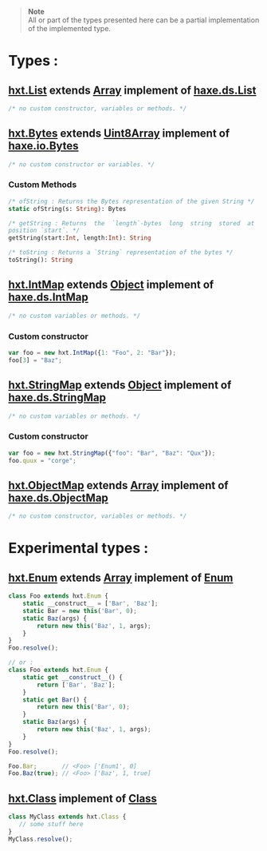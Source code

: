 > **Note**   
> All or part of the types presented here can be a partial implementation of the
> implemented type.
# Types :
## [hxt.List][01] extends [Array][08] implement of [haxe.ds.List][11]
```haxe
/* no custom constructor, variables or methods. */
```
## [hxt.Bytes][02] extends [Uint8Array][10] implement of [haxe.io.Bytes][12]
```haxe
/* no custom constructor or variables. */
```
### **Custom Methods**
```haxe
/* ofString : Returns the Bytes representation of the given String */
static ofString(s: String): Bytes
```
```haxe
/* getString : Returns  the  `length`-bytes  long  string  stored  at  the given
position `start`. */
getString(start:Int, length:Int): String
```
```haxe
/* toString : Returns a `String` representation of the bytes */
toString(): String
```
## [hxt.IntMap][03] extends [Object][09] implement of [haxe.ds.IntMap][13]
```haxe
/* no custom variables or methods. */
```
### **Custom constructor**
```js
var foo = new hxt.IntMap({1: "Foo", 2: "Bar"});
foo[3] = "Baz";
```
## [hxt.StringMap][04] extends [Object][09] implement of [haxe.ds.StringMap][14]
```haxe
/* no custom variables or methods. */
```
### **Custom constructor**
```js
var foo = new hxt.StringMap({"foo": "Bar", "Baz": "Qux"});
foo.quux = "corge";
```
## [hxt.ObjectMap][05] extends [Array][08] implement of [haxe.ds.ObjectMap][15]
```haxe
/* no custom constructor, variables or methods. */
```
# Experimental types :
## [hxt.Enum][06] extends [Array][08] implement of [Enum][16]
```js
class Foo extends hxt.Enum {
	static __construct__ = ['Bar', 'Baz'];
	static Bar = new this('Bar', 0);
	static Baz(args) {
		return new this('Baz', 1, args);
	}
}
Foo.resolve();

// or : 
class Foo extends hxt.Enum {
	static get __construct__() {
		return ['Bar', 'Baz'];
	}
	static get Bar() {
		return new this('Bar', 0);
	}
	static Baz(args) {
		return new this('Baz', 1, args);
	}
}
Foo.resolve();

Foo.Bar;       // <Foo> ['Enum1', 0]
Foo.Baz(true); // <Foo> ['Baz', 1, true]
```
## [hxt.Class][07] implement of [Class][17]
```js
class MyClass extends hxt.Class {
   // some stuff here
}
MyClass.resolve();
```

[01]: /source/type/list.js
[02]: /source/type/bytes.js
[03]: /source/type/map/int.js
[04]: /source/type/map/string.js
[05]: /source/type/map/object.js
[06]: /source/type/enum.js
[07]: /source/type/class.js
[08]: https://developer.mozilla.org/en-US/docs/Web/JavaScript/Reference/Global_Objects/Array
[09]: https://developer.mozilla.org/en-US/docs/Web/JavaScript/Reference/Global_Objects/Object
[10]: https://developer.mozilla.org/en-US/docs/Web/JavaScript/Reference/Global_Objects/Uint8Array

[11]: https://api.haxe.org/haxe/ds/List.html
[12]: https://api.haxe.org/haxe/io/Bytes.html
[13]: https://api.haxe.org/haxe/ds/IntMap.html
[14]: https://api.haxe.org/haxe/ds/StringMap.html
[15]: https://api.haxe.org/haxe/ds/ObjectMap.html
[16]: https://haxe.org/manual/types-enum-instance.html
[17]: https://haxe.org/manual/types-class-instance.html